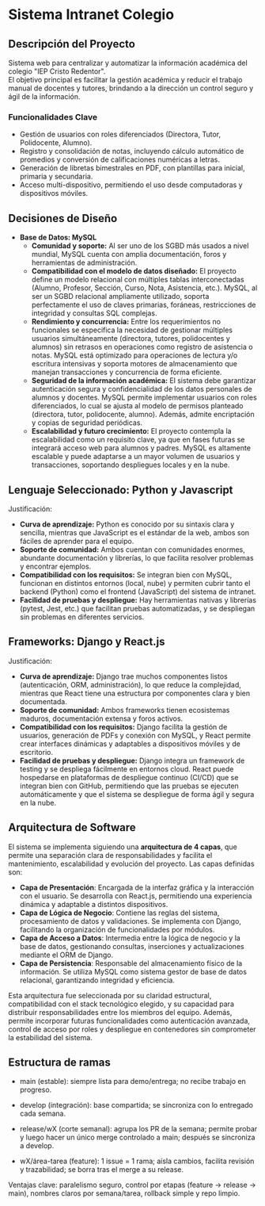 # Sistema Intranet Colegio

## Descripción del Proyecto
Sistema web para centralizar y automatizar la información académica del colegio "IEP Cristo Redentor".  
El objetivo principal es facilitar la gestión académica y reducir el trabajo manual de docentes y tutores, brindando a la dirección un control seguro y ágil de la información.

### Funcionalidades Clave
- Gestión de usuarios con roles diferenciados (Directora, Tutor, Polidocente, Alumno).
- Registro y consolidación de notas, incluyendo cálculo automático de promedios y conversión de calificaciones numéricas a letras.
- Generación de libretas bimestrales en PDF, con plantillas para inicial, primaria y secundaria.
- Acceso multi-dispositivo, permitiendo el uso desde computadoras y dispositivos móviles.

## Decisiones de Diseño
- **Base de Datos: MySQL**
  - **Comunidad y soporte:** Al ser uno de los SGBD más usados a nivel mundial, MySQL cuenta con amplia documentación, foros y herramientas de administración.
  - **Compatibilidad con el modelo de datos diseñado:** El proyecto define un modelo relacional con múltiples tablas interconectadas (Alumno, Profesor, Sección, Curso, Nota, Asistencia, etc.). MySQL, al ser un SGBD relacional ampliamente utilizado, soporta perfectamente el uso de claves primarias, foráneas, restricciones de integridad y consultas SQL complejas.
  - **Rendimiento y concurrencia:** Entre los requerimientos no funcionales se especifica la necesidad de gestionar múltiples usuarios simultáneamente (directora, tutores, polidocentes y alumnos) sin retrasos en operaciones como registro de asistencia o notas. MySQL está optimizado para operaciones de lectura y/o escritura intensivas y soporta motores de almacenamiento que manejan transacciones y concurrencia de forma eficiente.
  - **Seguridad de la información académica:** El sistema debe garantizar autenticación segura y confidencialidad de los datos personales de alumnos y docentes. MySQL permite implementar usuarios con roles diferenciados, lo cual se ajusta al modelo de permisos planteado (directora, tutor, polidocente, alumno). Además, admite encriptación y copias de seguridad periódicas.
  - **Escalabilidad y futuro crecimiento:** El proyecto contempla la escalabilidad como un requisito clave, ya que en fases futuras se integrará acceso web para alumnos y padres. MySQL es altamente escalable y puede adaptarse a un mayor volumen de usuarios y transacciones, soportando despliegues locales y en la nube.

## Lenguaje Seleccionado: Python y Javascript
Justificación:
- **Curva de aprendizaje:** Python es conocido por su sintaxis clara y sencilla, mientras que JavaScript es el estándar de la web, ambos son fáciles de aprender para el equipo.
- **Soporte de comunidad:** Ambos cuentan con comunidades enormes, abundante documentación y librerías, lo que facilita resolver problemas y encontrar ejemplos.
- **Compatibilidad con los requisitos:** Se integran bien con MySQL, funcionan en distintos entornos (local, nube) y permiten cubrir tanto el backend (Python) como el frontend (JavaScript) del sistema de intranet.
- **Facilidad de pruebas y despliegue:** Hay herramientas nativas y librerías (pytest, Jest, etc.) que facilitan pruebas automatizadas, y se despliegan sin problemas en diferentes servicios.

## Frameworks: Django y React.js
Justificación:
- **Curva de aprendizaje:** Django trae muchos componentes listos (autenticación, ORM, administración), lo que reduce la complejidad, mientras que React tiene una estructura por componentes clara y bien documentada.
- **Soporte de comunidad:** Ambos frameworks tienen ecosistemas maduros, documentación extensa y foros activos.
- **Compatibilidad con los requisitos:** Django facilita la gestión de usuarios, generación de PDFs y conexión con MySQL, y React permite crear interfaces dinámicas y adaptables a dispositivos móviles y de escritorio.
- **Facilidad de pruebas y despliegue:** Django integra un framework de testing y se despliega fácilmente en entornos cloud. React puede hospedarse en plataformas de despliegue continuo (CI/CD) que se integran bien con GitHub, permitiendo que las pruebas se ejecuten automáticamente y que el sistema se despliegue de forma ágil y segura en la nube.

## Arquitectura de Software

El sistema se implementa siguiendo una **arquitectura de 4 capas**, que permite una separación clara de responsabilidades y facilita el mantenimiento, escalabilidad y evolución del proyecto. Las capas definidas son:

- **Capa de Presentación**: Encargada de la interfaz gráfica y la interacción con el usuario. Se desarrolla con React.js, permitiendo una experiencia dinámica y adaptable a distintos dispositivos.
- **Capa de Lógica de Negocio**: Contiene las reglas del sistema, procesamiento de datos y validaciones. Se implementa con Django, facilitando la organización de funcionalidades por módulos.
- **Capa de Acceso a Datos**: Intermedia entre la lógica de negocio y la base de datos, gestionando consultas, inserciones y actualizaciones mediante el ORM de Django.
- **Capa de Persistencia**: Responsable del almacenamiento físico de la información. Se utiliza MySQL como sistema gestor de base de datos relacional, garantizando integridad y eficiencia.

Esta arquitectura fue seleccionada por su claridad estructural, compatibilidad con el stack tecnológico elegido, y su capacidad para distribuir responsabilidades entre los miembros del equipo. Además, permite incorporar futuras funcionalidades como autenticación avanzada, control de acceso por roles y despliegue en contenedores sin comprometer la estabilidad del sistema.

## Estructura de ramas
- main (estable): siempre lista para demo/entrega; no recibe trabajo en progreso.

- develop (integración): base compartida; se sincroniza con lo entregado cada semana.

- release/wX (corte semanal): agrupa los PR de la semana; permite probar y luego hacer un único merge controlado a main; después se sincroniza a develop.

- wX/área-tarea (feature): 1 issue = 1 rama; aísla cambios, facilita revisión y trazabilidad; se borra tras el merge a su release.

Ventajas clave: paralelismo seguro, control por etapas (feature → release → main), nombres claros por semana/tarea, rollback simple y repo limpio.
